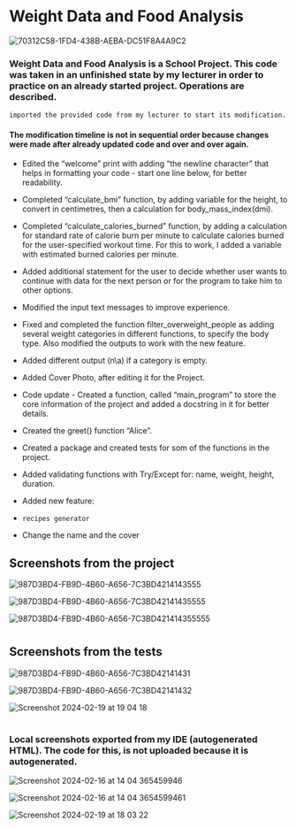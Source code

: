 # Weight Data and Food Analysis

![70312C58-1FD4-438B-AEBA-DC51F8A4A9C2](https://github.com/Zeus097/Fitness-Data-Analyzer/assets/142613528/2371ebf6-ea3c-4f8f-be78-4e20b3b37c60)




### Weight Data and Food Analysis is a School Project. This code was taken in an unfinished state by my lecturer in order to practice on an already started project. Operations are described.

    imported the provided code from my lecturer to start its modification. 

#### The modification timeline is not in sequential order because changes were made after already updated code and over and over again.

* Edited the “welcome” print with adding “the newline character” that helps in formatting your code - start one line below, for better readability.

* Completed “calculate_bmi” function, by adding variable for the height, to convert in centimetres, then a calculation for body_mass_index(dmi).

* Completed “calculate_calories_burned” function, by adding a calculation for standard rate of calorie burn per minute to calculate calories burned for the user-specified workout time. For this to work, I added a variable with estimated burned calories per minute.

* Added additional statement for the user to decide whether user wants to continue with data for the next person or for the program to take him to other options.

* Modified the input text messages to improve experience.

* Fixed and completed the function filter_overweight_people as adding several weight categories in different functions, to specify the body type. Also modified the outputs to work with the new feature.

* Added different output (n\a) if a category is empty.

* Added Cover Photo, after editing it for the Project.

* Code update - Created a function, called “main_program” to store the core information of the project and added a docstring in it for better details.

* Created the greet() function “Alice”.

* Created a package and created tests for som of the functions in the project.

* Added validating functions with Try/Except for: name, weight, height, duration.

* Added new feature:
*     recipes generator
  
* Change the name and the cover

## Screenshots from the project


![987D3BD4-FB9D-4B60-A656-7C3BD4214143555](https://github.com/Zeus097/Fitness-Data-Analyzer/assets/142613528/3aed65bf-b511-4afb-baa1-e0703546043f)

![987D3BD4-FB9D-4B60-A656-7C3BD42141435555](https://github.com/Zeus097/Fitness-Data-Analyzer/assets/142613528/1a4dd006-a682-457e-b280-72afa446f7f4)

![987D3BD4-FB9D-4B60-A656-7C3BD421414355555](https://github.com/Zeus097/Fitness-Data-Analyzer/assets/142613528/d0b0b36c-3bb3-485d-85d4-04eb63d3ccff)


#
#
## Screenshots from the tests


![987D3BD4-FB9D-4B60-A656-7C3BD42141431](https://github.com/Zeus097/Fitness-Data-Analyzer/assets/142613528/9416a6aa-995f-43fc-a2a1-43b4c2995c4f)

![987D3BD4-FB9D-4B60-A656-7C3BD42141432](https://github.com/Zeus097/Fitness-Data-Analyzer/assets/142613528/e3551409-af75-4842-9ef2-00f2381e8648)

![Screenshot 2024-02-19 at 19 04 18](https://github.com/Zeus097/Fitness-Data-Analyzer/assets/142613528/a1382970-d966-4b1e-9aa7-df3f3e0941a0)



#
#
### Local screenshots exported from my IDE (autogenerated HTML). The code for this, is not uploaded because it is autogenerated.

![Screenshot 2024-02-16 at 14 04 365459946](https://github.com/Zeus097/Fitness-Data-Analyzer/assets/142613528/4e219012-5f09-4f4b-beee-abae8c4d6fc1)

![Screenshot 2024-02-16 at 14 04 3654599461](https://github.com/Zeus097/Fitness-Data-Analyzer/assets/142613528/c1789158-2292-4a5b-a14e-1c30f97d9cbf)

![Screenshot 2024-02-19 at 18 03 22](https://github.com/Zeus097/Fitness-Data-Analyzer/assets/142613528/df8490af-8234-4879-839c-e133430d0510)
